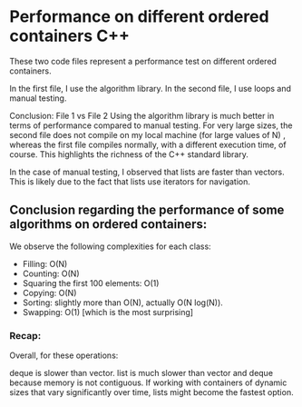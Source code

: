 # Performance on different ordered containers C++

These two code files represent a performance test on different ordered containers.

In the first file, I use the algorithm library.
In the second file, I use loops and manual testing.

Conclusion: File 1 vs File 2
Using the algorithm library is much better in terms of performance compared to manual testing. For very large sizes, the second file does not compile on my local machine (for large values of N) , whereas the first file compiles normally, with a different execution time, of course. This highlights the richness of the C++ standard library.

In the case of manual testing, I observed that lists are faster than vectors. This is likely due to the fact that lists use iterators for navigation.

## Conclusion regarding the performance of some algorithms on ordered containers:
We observe the following complexities for each class:

 * Filling: O(N)
 * Counting: O(N)
 * Squaring the first 100 elements: O(1)
 * Copying: O(N)
 * Sorting: slightly more than O(N), actually O(N log(N)).
 * Swapping: O(1) [which is the most surprising]
### Recap:
Overall, for these operations:

deque is slower than vector.
list is much slower than vector and deque because memory is not contiguous.
If working with containers of dynamic sizes that vary significantly over time, lists might become the fastest option.

